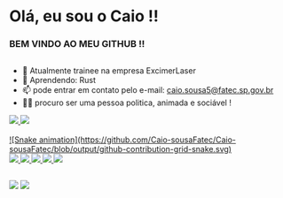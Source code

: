 <h1> Olá, eu sou o Caio !!</h1>

<h3> BEM VINDO AO MEU GITHUB !! </h3>

##

- 🔭 Atualmente trainee na empresa ExcimerLaser 
- 🌱 Aprendendo: Rust
- 📫 pode entrar em contato pelo e-mail: caio.sousa5@fatec.sp.gov.br
- 🐱‍🏍 procuro ser uma pessoa politica, animada e sociável !

<div>
  <a href="https://github.com/Caio-sousaFatec">
  <img height="180em" src="https://github-readme-stats.vercel.app/api?username=Caio-sousaFatec&show_icons=true&theme=onedark&count_private=true">
  <img height="180em" src="https://github-readme-stats.vercel.app/api/top-langs/?username=Caio-sousaFatec&layout=compact&theme=onedark&count_private=true"><br/>  
</div>
  <br>
   ![Snake animation](https://github.com/Caio-sousaFatec/Caio-sousaFatec/blob/output/github-contribution-grid-snake.svg)
<br>
<div>
  <img height="40em" src="https://cdn.jsdelivr.net/gh/devicons/devicon/icons/html5/html5-original.svg" />              
  <img height="40em" src="https://cdn.jsdelivr.net/gh/devicons/devicon/icons/css3/css3-original.svg" />
  <img height="40em" src="https://cdn.jsdelivr.net/gh/devicons/devicon/icons/javascript/javascript-original.svg" />
  <img height="40em" src="https://cdn.jsdelivr.net/gh/devicons/devicon/icons/python/python-original.svg" />
  <img height="40em" src="https://cdn.jsdelivr.net/gh/devicons/devicon/icons/java/java-original.svg"  />
</div> 

  ##
  
<a href="https://www.linkedin.com/in/caio-sousa-75b631124" target="blank">  <img height="50em" src="https://img.shields.io/badge/LinkedIn-0077B5?style=for-the-badge&logo=linkedin&logoColor=white"></a>
<a href="https://www.instagram.com/caiotastico/" target="blank">  <img height="50em" src="https://img.shields.io/badge/Instagram-E4405F?style=for-the-badge&logo=instagram&logoColor=white"></a>

  
  ##
  
 
